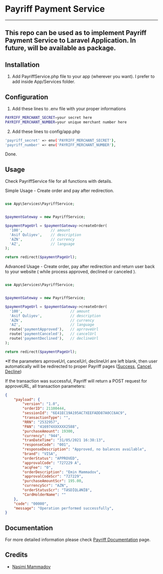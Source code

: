 # Payriff Payment Service

---
This repo can be used as to implement Payriff Payment Service to Laravel Application. In future, will be available as package. 
---

## Installation

1. Add PayriffService.php file to your app (wherever you want). I prefer to add inside App/Services folder.

## Configuration

1. Add these lines to .env file with your proper informations

```bash
PAYRIFF_MERCHANT_SECRET=your secret here
PAYRIFF_MERCHANT_NUMBER=your unique merchant number here
```

2. Add these lines to config/app.php
```bash
'payriff_secret' => env('PAYRIFF_MERCHANT_SECRET'),
'payriff_number' => env('PAYRIFF_MERCHANT_NUMBER'),
```

Done.

## Usage

Check PayriffService file for all functions with details.

Simple Usage - Create order and pay after redirection.

```php

use App\Services\PayriffService;


$paymentGateway = new PayriffService;

$paymentPageUrl = $paymentGateway->createOrder(
  '100',             // amount
  'Asif Quliyev',    // description
  'AZN',             // currency
  'AZ',              // language
);

return redirect($paymentPageUrl);
```

Advanced Usage - Create order, pay after redirection and return user back to your website ( while process approved, declined or canceled ).

```php

use App\Services\PayriffService;


$paymentGateway = new PayriffService;

$paymentPageUrl = $paymentGateway->createOrder(
  '100',                      // amount
  'Asif Quliyev',             // description
  'AZN',                      // currency
  'AZ',                       // language
  route('paymentApproved'),   // aprroveUrl
  route('paymentCanceled'),   // cancelUrl
  route('paymentDeclined'),   // declineUrl
);

return redirect($paymentPageUrl);
```

*If the parameters aprroveUrl, cancelUrl, declineUrl are left blank, then user automatically will be redirected to proper Payriff pages (<a href="https://payriff.com/success.html">Success</a>, <a href="https://payriff.com/cancel.html">Cancel</a>, <a href="https://payriff.com/decline.html">Decline</a>)

If the transaction was successful, Payriff will return a POST request for approveURL, all transaction parameters:

```json
{
    "payload": {
        "version": "1.0",
        "orderID": 21100444,
        "sessionId": "6E41EC19A195AC7XEEFADD87A0CC6AC9",
        "transactionType": "",
        "RRN": "2532957",
        "PAN": "416974XXXXXX2588",
        "purchaseAmount": 19300,
        "currency": "944",
        "tranDateTime": "31/05/2021 16:38:13",
        "responseCode": "001",
        "responseDescription": "Approved, no balances available",
        "brand": "VISA",
        "orderStatus": "APPROVED",
        "approvalCode": "727229 A",
        "acqFee": "0",
        "orderDescription": "Emin Mammadov",
        "approvalCodeScr": "727229",
        "purchaseAmountScr": 195.00,
        "currencyScr": "AZN",
        "orderStatusScr": "TƏSDİQLƏNİB",
        "CardHolderName": ""
    },
    "code": "00000",
    "message": "Operation performed successfully",
}
```

## Documentation

For more detailed information please check <a href="https://payriff.com/docs/">Payriff Documentation</a> page.

## Credits

- [Nasimi Mammadov](https://github.com/nasimic)
